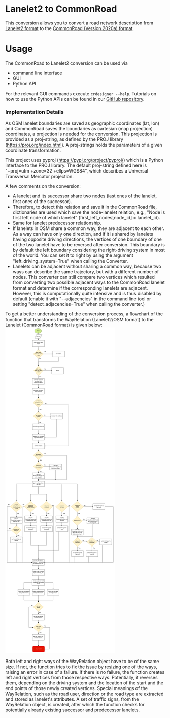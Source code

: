 # Lanelet2 to CommonRoad
This conversion allows you to convert a road network description from
[Lanelet2 format](https://github.com/fzi-forschungszentrum-informatik/Lanelet2)
to the
[CommonRoad (Version 2020a) format](https://gitlab.lrz.de/tum-cps/commonroad-scenarios/blob/master/documentation/XML_commonRoad_2020a.pdf).

# Usage
The CommonRoad to Lanelet2 conversion can be used via

- command line interface
- GUI
- Python API

For the relevant GUI commands execute
``crdesigner --help``.
Tutorials on how to use the Python APIs can be found in our
[GitHub repository](https://github.com/CommonRoad/commonroad-scenario-designer/tree/develop/tutorials/conversion_examples).

### Implementation Details

As OSM lanelet boundaries are saved as geographic coordinates (lat, lon) and CommonRoad saves the
boundaries as cartesian (map projection) coordinates, a projection is needed for the conversion.
This projection is provided as a proj-string, as defined by the PROJ library (https://proj.org/index.html).
A proj-strings holds the parameters of a given coordinate transformation.

This project uses pyproj (https://pypi.org/project/pyproj/) which is a Python interface to the PROJ library.
The default proj-string defined here is "+proj=utm +zone=32 +ellps=WGS84", which describes
a Universal Transversal Mercator projection.

A few comments on the conversion:

- A lanelet and its successor share two nodes (last ones of the lanelet, first ones of the successor).
- Therefore, to detect this relation and save it in the CommonRoad file,
dictionaries are used which save the node-lanelet relation, e.g.,
"Node is first left node of which lanelet" (first_left_nodes[node_id] = lanelet_id).
- Same for lanelet predecessor relationship.
- If lanelets in OSM share a common way, they are adjacent to each other.
As a way can have only one direction, and if it is shared by lanelets having opposite driving directions,
the vertices of one boundary of one of the two lanelet have to be reversed after conversion.
This boundary is by default the left boundary considering the right-driving system in most of the world.
You can set it to right by using the argument "left_driving_system=True" when calling the Converter.
- Lanelets can be adjacent without sharing a common way, because two ways can describe the same trajectory,
but with a different number of nodes.
This converter can still compare two vertices which resulted from converting two possible adjacent ways
to the CommonRoad lanelet format and determine if the corresponding lanelets are adjacent.
However, this is computationally quite intensive and is thus disabled by
default (enable it with "--adjacencies" in the command line tool or setting "detect_adjacencies=True"
when calling the converter.)

To get a better understanding of the conversion process, a flowchart of the function that
transforms the WayRelation (Lanelet2/OSM format) to the Lanelet (CommonRoad format) is given below:
![](assets/lanelet2/Way_rel_to_lanelet_FLOWCHART.png)

Both left and right ways of the WayRelation object have to be of the same size.
If not, the function tries to fix the issue by resizing one of the ways, raising an error in case of a failure.
If there is no failure, the function creates left and right vertices from those respective ways.
Potentially, it reverses them, depending on the driving system and the location of the start and the end points of those
newly created vertices.
Special meanings of the WayRelation, such as the road user, direction or the road type are extracted and stored as
lanelet's attributes.
A set of traffic signs, from the WayRelation object, is created, after which the function checks for
potentially already existing successor and predecessor lanelets.
